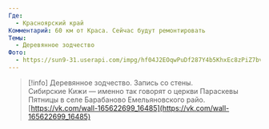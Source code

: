 ```yaml
---
Где:
  - Красноярский край
Комментарий: 60 км от Краса. Сейчас будут ремонтировать
Темы:
  - Деревянное зодчество
Фото:
  - https://sun9-31.userapi.com/impg/hf04J2EOqwPuDf287Y4b5KhxEc8zPiZ7bvBpmg/9FqqnY5maac.jpg?size=2560x1920&quality=95&sign=99fb08367e96d626a4b93c2f1dd8d46f&type=album
---
```

> [!info] Деревянное зодчество. Запись со стены.  
> Сибирские Кижи — именно так говорят о церкви Параскевы Пятницы в селе Барабаново Емельяновского райо.  
> [https://vk.com/wall-165622699_16485](https://vk.com/wall-165622699_16485)
